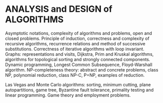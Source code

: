 # ANALYSIS and DESIGN of ALGORITHMS

Asymptotic notations, complexity of algorithms and problems, open and closed problems. Principle of induction, correctness and complexity of recursive algorithms, recurrence relations and method of successive substitutions. Correctness of iterative algorithms with loop invariant. Graphs: representations and visits, Dijkstra, Prim and Kruskal algorithms, algorithms for topological sorting and strongly connected components. Dynamic programming, Longest Common Subsequence, Floyd-Warshall algorithm. NP-completeness theory: abstract and concrete problems, class NP, polynomial reduction, class NP-C, P=NP, examples of reduction.  

Las Vegas and Monte Carlo algorithms: sorting, minimum cutting, plane autopartitions, game tree, Byzantine fault tolerance, primality testing and linear programming. Game theory and employment problems.
